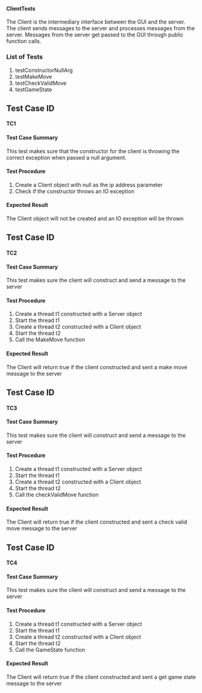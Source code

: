#### ClientTests

The Client is the intermediary interface between the GUI and the server. The client sends messages to the server and processes messages from the server. Messages from the server get passed to the GUI through public function calls.

### List of Tests
1. testConstructorNullArg
2. testMakeMove
3. testCheckValidMove
4. testGameState

## Test Case ID

#### TC1

#### Test Case Summary
This test makes sure that the constructor for the client is throwing the correct exception when passed a null argument.

#### Test Procedure
1. Create a Client object with null as the ip address parameter
2. Check if the constructor throws an IO exception

#### Expected Result
The Client object will not be created and an IO exception will be thrown


## Test Case ID

#### TC2

#### Test Case Summary
This test makes sure the client will construct and send a message to the server

#### Test Procedure
1. Create a thread t1 constructed with a Server object
2. Start the thread t1
3. Create a thread t2 constructed with a Client object
4. Start the thread t2
5. Call the MakeMove function

#### Expected Result
The Client will return true if the client constructed and sent a make move message to the server


## Test Case ID

#### TC3

#### Test Case Summary
This test makes sure the client will construct and send a message to the server

#### Test Procedure
1. Create a thread t1 constructed with a Server object
2. Start the thread t1
3. Create a thread t2 constructed with a Client object
4. Start the thread t2
5. Call the checkValidMove function

#### Expected Result
The Client will return true if the client constructed and sent a check valid move message to the server


## Test Case ID

#### TC4

#### Test Case Summary
This test makes sure the client will construct and send a message to the server

#### Test Procedure
1. Create a thread t1 constructed with a Server object
2. Start the thread t1
3. Create a thread t2 constructed with a Client object
4. Start the thread t2
5. Call the GameState function

#### Expected Result
The Client will return true if the client constructed and sent a get game state message to the server
